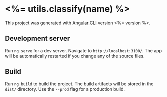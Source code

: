 # <%= utils.classify(name) %>

This project was generated with [Angular CLI](https://github.com/angular/angular-cli) version <%= version %>.

## Development server

Run `ng serve` for a dev server. Navigate to `http://localhost:3100/`. The app will be automatically restarted if you change any of the source files.

## Build

Run `ng build` to build the project. The build artifacts will be stored in the `dist/` directory. Use the `--prod` flag for a production build.
